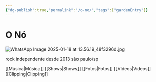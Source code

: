 ```yaml
---
{"dg-publish":true,"permalink":"/o-no/","tags":["gardenEntry"]}
---
```


# O Nó

![WhatsApp Image 2025-01-18 at 13.56.19_48f3296d.jpg](/img/user/img/WhatsApp%20Image%202025-01-18%20at%2013.56.19_48f3296d.jpg)

rock independente desde 2013
são paulo/sp

[[Música\|Música]]
[[Shows\|Shows]]
[[Fotos\|Fotos]]
[[Vídeos\|Vídeos]]
[[Clipping\|Clipping]]